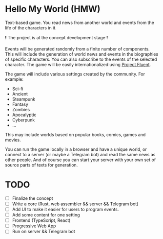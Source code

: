 # Hello My World (HMW)

Text-based game. You read news from another world and events from the life of the characters in it.

❗ The project is at the concept development stage ❗

Events will be generated randomly from a finite number of components. This will include the generation of world news and events in the biographies of specific characters. You can also subscribe to the events of the selected character. The game will be easily internationalized using [Project Fluent](https://projectfluent.org/).

The game will include various settings created by the community. For example:

- Sci-fi
- Ancient
- Steampunk
- Fantasy
- Zombies
- Apocalyptic
- Cyberpunk
- ...

This may include worlds based on popular books, comics, games and movies.

You can run the game locally in a browser and have a unique world, or connect to a server (or maybe a Telegram bot) and read the same news as other people. And of course you can start your server with your own set of source parts of texts for generation.

# TODO

- [ ] Finalize the concept
- [ ] Write a core (Rust, web assembler && server && Telegram bot)
- [ ] Add UI to make it easier for users to program events.
- [ ] Add some content for one setting
- [ ] Frontend (TypeScript, React)
- [ ] Progressive Web App
- [ ] Run on server && Telegram bot
